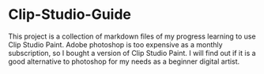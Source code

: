 # Clip-Studio-Guide
This project is a collection of markdown files of my progress learning to use Clip Studio Paint. Adobe photoshop is too expensive as a monthly subscription,
so I bought a version of Clip Studio Paint. I will find out if it is a good alternative to photoshop for my needs as a beginner digital artist. 
